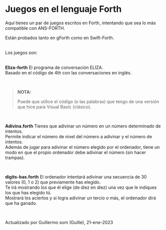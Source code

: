 # Juegos en el lenguaje Forth

Aquí tienes un par de juegos escritos en Forth, intentando que sea lo más compatible con ANS-FORTH.

Están probados tanto en gForth como en Swift-Forth.

<br>
Los juegos son: <br>
<br>

**Eliza-forth** El programa de conversación ELIZA. <br>
Basado en el código de 4th con las conversaciones en inglés. <br>

<br>

> **NOTA:** <br>
> 
> Puede que utilice el código (o las palabras) que tengo de una versión que hice para Visual Basic (clásico).<br>


<br>

**Adivina.forth** Tienes que adivinar un número en un número determinado de intentos. <br>
Permite indicar el número de nivel del número a adivinar y el número de intentos.<br>
Además de jugar para adivinar el número elegido por el ordenador, tiene un modo en que el propio ordenador debe adivinar el número (sin hacer trampas). <br>

<br>

**digits-bas.forth** El ordenador intentará adivinar una secuencia de 30 valores (0, 1 o 2) que previamente has elegido. <br>
Te irá mostrando los que él elige (de diez en diez) una vez que le indiques los que has elegido tú.<br>
Mostrará los aciertos y si logra adivinar un tercio o más, el ordenador dirá que ha ganado. <br>


<br>

Actualizado por Guillermo som (Guille), 21-ene-2023

